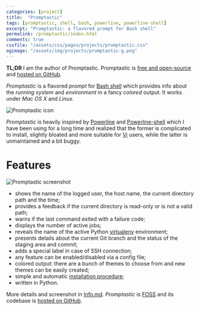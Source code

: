 ```yaml
---
categories: [project]
title:  "Promptastic"
tags: [promptastic, shell, bash, powerline, powerline-shell]
excerpt: "Promptastic: a flavored prompt for Bash shell"
permalink: /promptastic/index.html
comments: true
cssfile: "/assets/css/pages/projects/promptastic.css"
ogimage: "/assets/img/projects/promptastic-g.png"
---
```


<div class="initial-note">
<strong>TL;DR</strong> I am the author of Promptastic. Promptastic is
<a href="http://en.wikipedia.org/wiki/Free_and_open-source_software">free and open-source</a> and
<a href="https://github.com/nimiq/promptastic">hosted on GitHub</a>.
</div>

*Promptastic* is a flavored *prompt* for [Bash shell](http://en.wikipedia.org/wiki/Bash_(Unix_shell))
which provides info about the *running system* and *environment* in a fancy *colored* output.
It works under *Mac OS X* and *Linux*.

<img src="{{ site.baseurl }}/assets/img/projects/promptastic-g.png" alt="Promptastic icon" class="right">

*Promptastic* is heavily inspired by [Powerline](https://github.com/Lokaltog/powerline) 
and [Powerline-shell](https://github.com/milkbikis/powerline-shell/)
which I have been using for a long time and realized that the former is complicated to install,
slightly bloated and more suitable for
[Vi](http://en.wikipedia.org/wiki/Vi) users, while the latter is unmaintained and a bit buggy.

Features
========
<img src="{{ site.baseurl }}/assets/img/projects/promptastic/promptastic.png" alt="Promptastic screenshot" class="screenshot">

- shows the name of the logged user, the host name, the current directory path and the time;
- provides a feedback if the current directory is read-only or is not a valid path;
- warns if the last command exited with a failure code;
- displays the number of active jobs;
- reveals the name of the active Python [virtualenv](https://github.com/pypa/virtualenv)
environment;
- presents details about the current Git branch and the status of the staging area and commit;
- adds a special label in case of SSH connection;
- any feature can be enabled/disabled via a config file;
- colored output: there are a bunch of themes to choose from and new themes can be easily created;
- simple and automatic [installation procedure](https://github.com/nimiq/promptastic/blob/master/INSTALL.md);
- written in Python.

More details and screenshot in [Info.md](https://github.com/nimiq/promptastic/blob/master/Info.md).
*Promptastic* is [FOSS](http://en.wikipedia.org/wiki/Free_and_open-source_software) and its codebase
is [hosted on GitHub](https://github.com/nimiq/promptastic).
